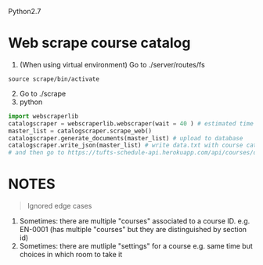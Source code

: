 Python2.7
# Web scrape course catalog

1) (When using virtual environment) Go to ./server/routes/fs
```Unix
source scrape/bin/activate
```
2) Go to ./scrape
3) python
```python
import webscraperlib
catalogscraper = webscraperlib.webscraper(wait = 40 ) # estimated time in seconds needed for DOM content to fully load
master_list = catalogscraper.scrape_web()
catalogscraper.generate_documents(master_list) # upload to database 
catalogscraper.write_json(master_list) # write data.txt with course catalog in JSON format
# and then go to https://tufts-schedule-api.herokuapp.com/api/courses/db/search-table to update search index
```

# NOTES
> Ignored edge cases
1. Sometimes: there are multiple "courses" associated to a course ID.
e.g. EN-0001 (has multiple "courses" but they are distinguished by section id)
2. Sometimes: there are mutliple "settings" for a course
e.g. same time but choices in which room to take it